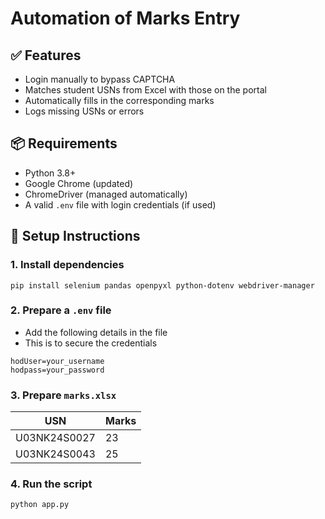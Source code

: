 # Automation of Marks Entry

## ✅ Features

- Login manually to bypass CAPTCHA
- Matches student USNs from Excel with those on the portal
- Automatically fills in the corresponding marks
- Logs missing USNs or errors

## 📦 Requirements

- Python 3.8+
- Google Chrome (updated)
- ChromeDriver (managed automatically)
- A valid `.env` file with login credentials (if used)

## 🔧 Setup Instructions

### 1. Install dependencies

```
pip install selenium pandas openpyxl python-dotenv webdriver-manager
```

### 2. Prepare a `.env` file

- Add the following details in the file
- This is to secure the credentials 

```
hodUser=your_username
hodpass=your_password
```

### 3. Prepare `marks.xlsx`

| USN           | Marks |
|---------------|-------|
| U03NK24S0027  | 23    |
| U03NK24S0043  | 25    |

### 4. Run the script

```
python app.py
```

